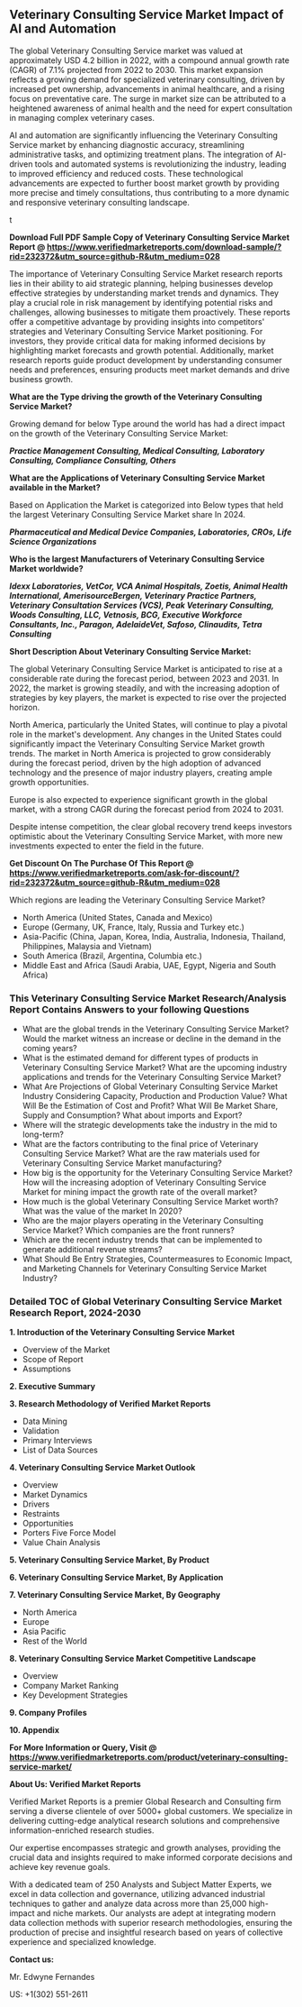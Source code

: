 <h2>Veterinary Consulting Service Market Impact of AI and Automation</h2><p>The global Veterinary Consulting Service market was valued at approximately USD 4.2 billion in 2022, with a compound annual growth rate (CAGR) of 7.1% projected from 2022 to 2030. This market expansion reflects a growing demand for specialized veterinary consulting, driven by increased pet ownership, advancements in animal healthcare, and a rising focus on preventative care. The surge in market size can be attributed to a heightened awareness of animal health and the need for expert consultation in managing complex veterinary cases.</p><p>AI and automation are significantly influencing the Veterinary Consulting Service market by enhancing diagnostic accuracy, streamlining administrative tasks, and optimizing treatment plans. The integration of AI-driven tools and automated systems is revolutionizing the industry, leading to improved efficiency and reduced costs. These technological advancements are expected to further boost market growth by providing more precise and timely consultations, thus contributing to a more dynamic and responsive veterinary consulting landscape.</p>t</p><p id="" class=""><strong>Download Full PDF Sample Copy of Veterinary Consulting Service Market Report @ <a href="https://www.verifiedmarketreports.com/download-sample/?rid=232372&utm_source=github-R&utm_medium=028" target="_blank">https://www.verifiedmarketreports.com/download-sample/?rid=232372&utm_source=github-R&utm_medium=028</a></strong></p><p>The importance of&nbsp;Veterinary Consulting Service Market research reports lies in their ability to aid strategic planning, helping businesses develop effective strategies by understanding market trends and dynamics. They play a crucial role in risk management by identifying potential risks and challenges, allowing businesses to mitigate them proactively. These reports offer a competitive advantage by providing insights into competitors' strategies and Veterinary Consulting Service Market positioning. For investors, they provide critical data for making informed decisions by highlighting market forecasts and growth potential. Additionally, market research reports guide product development by understanding consumer needs and preferences, ensuring products meet market demands and drive business growth.</p><p><strong>What are the&nbsp;Type driving the growth of the Veterinary Consulting Service Market?</strong></p><p id="" class="">Growing demand for below Type around the world has had a direct impact on the growth of the Veterinary Consulting Service Market:</p><em><strong>Practice Management Consulting, Medical Consulting, Laboratory Consulting, Compliance Consulting, Others</strong></em></p><strong>What are the&nbsp;Applications&nbsp;of Veterinary Consulting Service Market available in the Market?</strong></p><p id="" class="">Based on Application the Market is categorized into Below types that held the largest Veterinary Consulting Service Market share In 2024.</p><em><strong>Pharmaceutical and Medical Device Companies, Laboratories, CROs, Life Science Organizations</strong></em></p><strong>Who is the largest Manufacturers of Veterinary Consulting Service Market worldwide?</strong></p><p><em><strong>Idexx Laboratories, VetCor, VCA Animal Hospitals, Zoetis, Animal Health International, AmerisourceBergen, Veterinary Practice Partners, Veterinary Consultation Services (VCS), Peak Veterinary Consulting, Woods Consulting, LLC, Vetnosis, BCG, Executive Workforce Consultants, Inc., Paragon, AdelaideVet, Safoso, Clinaudits, Tetra Consulting</strong></em></p><p id="" class=""><strong>Short Description About Veterinary Consulting Service Market:</strong></p><p>The global Veterinary Consulting Service Market is anticipated to rise at a considerable rate during the forecast period, between 2023 and 2031. In 2022, the market is growing steadily, and with the increasing adoption of strategies by key players, the market is expected to rise over the projected horizon.</p><p>North America, particularly the United States, will continue to play a pivotal role in the market's development. Any changes in the United States could significantly impact the Veterinary Consulting Service Market growth trends. The market in North America is projected to grow considerably during the forecast period, driven by the high adoption of advanced technology and the presence of major industry players, creating ample growth opportunities.</p><p>Europe is also expected to experience significant growth in the global market, with a strong CAGR during the forecast period from 2024 to 2031.</p><p>Despite intense competition, the clear global recovery trend keeps investors optimistic about the Veterinary Consulting Service Market, with more new investments expected to enter the field in the future.</p><p id="" class=""><strong>Get Discount On The Purchase Of This Report @ <a href="https://www.verifiedmarketreports.com/ask-for-discount/?rid=232372&utm_source=github-R&utm_medium=028" target="_blank">https://www.verifiedmarketreports.com/ask-for-discount/?rid=232372&utm_source=github-R&utm_medium=028</a></strong></p>Which regions are leading the Veterinary Consulting Service Market?</p><ul><li>North America (United States, Canada and Mexico)</li><li>Europe (Germany, UK, France, Italy, Russia and Turkey etc.)</li><li>Asia-Pacific (China, Japan, Korea, India, Australia, Indonesia, Thailand, Philippines, Malaysia and Vietnam)</li><li>South America (Brazil, Argentina, Columbia etc.)</li><li>Middle East and Africa (Saudi Arabia, UAE, Egypt, Nigeria and South Africa)</li></ul><h3 id="" class="">This Veterinary Consulting Service Market Research/Analysis Report Contains Answers to your following Questions</h3><ul><li>What are the global trends in the Veterinary Consulting Service Market? Would the market witness an increase or decline in the demand in the coming years?</li><li>What is the estimated demand for different types of products in Veterinary Consulting Service Market? What are the upcoming industry applications and trends for the Veterinary Consulting Service Market?</li><li>What Are Projections of Global Veterinary Consulting Service Market Industry Considering Capacity, Production and Production Value? What Will Be the Estimation of Cost and Profit? What Will Be Market Share, Supply and Consumption? What about imports and Export?</li><li>Where will the strategic developments take the industry in the mid to long-term?</li><li>What are the factors contributing to the final price of Veterinary Consulting Service Market? What are the raw materials used for Veterinary Consulting Service Market manufacturing?</li><li>How big is the opportunity for the Veterinary Consulting Service Market? How will the increasing adoption of Veterinary Consulting Service Market for mining impact the growth rate of the overall market?</li><li>How much is the global Veterinary Consulting Service Market worth? What was the value of the market In 2020?</li><li>Who are the major players operating in the Veterinary Consulting Service Market? Which companies are the front runners?</li><li>Which are the recent industry trends that can be implemented to generate additional revenue streams?</li><li>What Should Be Entry Strategies, Countermeasures to Economic Impact, and Marketing Channels for Veterinary Consulting Service Market Industry?</li></ul><h3 id="" class="">Detailed TOC of Global Veterinary Consulting Service Market Research Report, 2024-2030</h3><p id="" class=""><strong>1. Introduction of the Veterinary Consulting Service Market</strong></p><ul><li>Overview of the Market</li><li>Scope of Report</li><li>Assumptions</li></ul><p id="" class=""><strong>2. Executive Summary</strong></p><p id="" class=""><strong>3. Research Methodology of Verified Market Reports</strong></p><ul><li>Data Mining</li><li>Validation</li><li>Primary Interviews</li><li>List of Data Sources</li></ul><p id="" class=""><strong>4. Veterinary Consulting Service Market Outlook</strong></p><ul><li>Overview</li><li>Market Dynamics</li><li>Drivers</li><li>Restraints</li><li>Opportunities</li><li>Porters Five Force Model</li><li>Value Chain Analysis</li></ul><p id="" class=""><strong>5. Veterinary Consulting Service Market, By Product</strong></p><p id="" class=""><strong>6. Veterinary Consulting Service Market, By Application</strong></p><p id="" class=""><strong>7. Veterinary Consulting Service Market, By Geography</strong></p><ul><li>North America</li><li>Europe</li><li>Asia Pacific</li><li>Rest of the World</li></ul><p id="" class=""><strong>8. Veterinary Consulting Service Market Competitive Landscape</strong></p><ul><li>Overview</li><li>Company Market Ranking</li><li>Key Development Strategies</li></ul><p id="" class=""><strong>9. Company Profiles</strong></p><p id="" class=""><strong>10. Appendix</strong></p><p id="" class=""><strong>For More Information or Query, Visit @ <a href="https://www.verifiedmarketreports.com/product/veterinary-consulting-service-market/" target="_blank">https://www.verifiedmarketreports.com/product/veterinary-consulting-service-market/</a></strong></p><p id="" class=""><strong>About Us: Verified Market Reports</strong></p><p id="" class="">Verified Market Reports is a premier Global Research and Consulting firm serving a diverse clientele of over 5000+ global customers. We specialize in delivering cutting-edge analytical research solutions and comprehensive information-enriched research studies.</p><p id="" class="">Our expertise encompasses strategic and growth analyses, providing the crucial data and insights required to make informed corporate decisions and achieve key revenue goals.</p><p id="" class="">With a dedicated team of 250 Analysts and Subject Matter Experts, we excel in data collection and governance, utilizing advanced industrial techniques to gather and analyze data across more than 25,000 high-impact and niche markets. Our analysts are adept at integrating modern data collection methods with superior research methodologies, ensuring the production of precise and insightful research based on years of collective experience and specialized knowledge.</p><p id="" class=""><strong>Contact us:</strong></p><p id="" class="">Mr. Edwyne Fernandes</p><p id="" class="">US: +1(302) 551-2611</p>